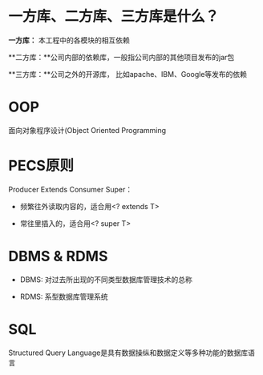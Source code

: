 # 一方库、二方库、三方库是什么？

**一方库：** 本工程中的各模块的相互依赖

**二方库：**公司内部的依赖库，一般指公司内部的其他项目发布的jar包

**三方库：**公司之外的开源库， 比如apache、IBM、Google等发布的依赖

# OOP

面向对象程序设计(Object Oriented Programming

 # PECS原则

Producer Extends Consumer Super：

+ 频繁往外读取内容的，适合用<? extends T>

+ 常往里插入的，适合用<? super T>

# DBMS & RDMS

- DBMS: 对过去所出现的不同类型数据库管理技术的总称

- RDMS: 系型数据库管理系统

# SQL

Structured Query Language是具有数据操纵和数据定义等多种功能的数据库语言



